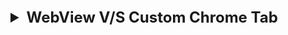 <details >
 <summary style="font-size: x-large; font-weight: bold">WebView V/S Custom Chrome Tab</summary>

- If you need user permission for microphone, location etc then we need to use `Custom  Chrome Tab`.
- We can whitelist a domain to use the same app permission in webview to access different things like microphone, location etc, but then we need to trust this website and because of security reason we don't allow and hence we went for custom chrome tab in such cases
- In case of WebView native app has full control. So even if you refresh page then that event is also shared with native app


### WebView

Simple and good explanation of WebView [video + article]: https://www.kirupa.com/apps/webview.htm

![img_46.png](img_46.png)

- No, WebView is not only for Android.
- While Android does have its own specific implementation called Android System WebView, the concept of a WebView, which is essentially an embedded web browser component within a native application, exists across multiple platforms.
- iOS utilizes WebKit as its underlying engine for rendering web content within apps, including those that leverage a WebView-like component.
- Desktop operating systems
  like Windows, macOS, and Linux also offer various WebView implementations, allowing developers to embed web content within desktop applications. Examples include Electron, which uses Chromium's rendering engine, and WebView2 on Windows, powered by Microsoft Edge's Chromium-based engine.
- Therefore, while the specific implementations and underlying technologies may differ, the general capability of embedding web content within a native application (the core function of a WebView) is available on various platforms beyond just Android.

What is WebView?
![img_47.png](img_47.png)
![img_48.png](img_48.png)

WebView or Not
![img_49.png](img_49.png)
Third image is basically Custom Chrome tab. While in fourth picture facebook decided to show things in webview only
![img_50.png](img_50.png)

![img_51.png](img_51.png)

..... go through this video for more details https://www.youtube.com/watch?v=qMvbtcbEkDU


------
</details>





